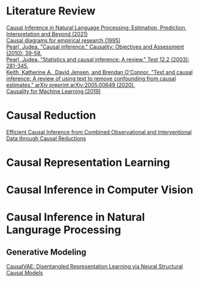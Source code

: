 # Literature Review
[Causal Inference in Natural Language Processing: Estimation, Prediction, Interpretation and Beyond (2021)](https://arxiv.org/pdf/2109.00725.pdf) \
[Causal diagrams for empirical research (1995)](http://bayes.cs.ucla.edu/R218-B.pdf) \
[Pearl, Judea. "Causal inference." Causality: Objectives and Assessment (2010): 39-58.](http://proceedings.mlr.press/v6/pearl10a/pearl10a.pdf) \
[Pearl, Judea. "Statistics and causal inference: A review." Test 12.2 (2003): 281-345.](https://link.springer.com/content/pdf/10.1007/BF02595718.pdf) \
[Keith, Katherine A., David Jensen, and Brendan O'Connor. "Text and causal inference: A review of using text to remove confounding from causal estimates." arXiv preprint arXiv:2005.00649 (2020).](https://arxiv.org/pdf/2005.00649.pdf) \
[Causality for Machine Learning (2019)](https://arxiv.org/pdf/1911.10500.pdf)

# Causal Reduction
[Efficient Causal Inference from Combined Observational and Interventional Data through Causal Reductions](https://arxiv.org/pdf/2103.04786.pdf)

# Causal Representation Learning

# Causal Inference in Computer Vision

# Causal Inference in Natural Langurage Processing

## Generative Modeling
[CausalVAE: Disentangled Representation Learning via Neural Structural Causal Models](https://arxiv.org/pdf/2004.08697.pdf)
